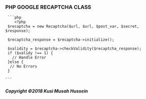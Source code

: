 ### PHP GOOGLE RECAPTCHA CLASS

     
     ```php
        <?php
     $recaptcha = new Recaptcha($url, $url, $post_var, $secret, $response);

     $recaptcha_response = $recaptcha->initialize();

     $validity = $recaptcha->checkValidity($recaptcha_response);
     if ($validy !== 1) {
       // Handle Error
     }else {
      // No Errors
     }
     
    ```
##### Copyright ©2018 Kusi Musah Hussein
